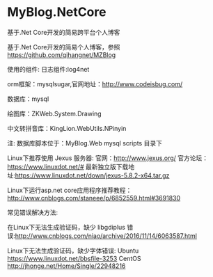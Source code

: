 # MyBlog.NetCore

基于.Net Core开发的简易跨平台个人博客

基于.Net Core开发的简易个人博客，参照 https://github.com/qihangnet/MZBlog 

使用的组件: 日志组件:log4net

orm框架：mysqlsugar,官网地址：http://www.codeisbug.com/

数据库：mysql

绘图库：ZKWeb.System.Drawing

中文转拼音库：KingLion.WebUtils.NPinyin


注:
数据库脚本位于：MyBlog.Web mysql scripts 目录下


Linux下推荐使用 Jexus 服务器:
官网：http://www.jexus.org/
官方论坛：https://www.linuxdot.net/#
最新独立版下载地址:https://www.linuxdot.net/down/jexus-5.8.2-x64.tar.gz

Linux下运行asp.net core应用程序推荐教程：http://www.cnblogs.com/staneee/p/6852559.html#3691830

常见错误解决方法:

在Linux下无法生成验证码，缺少 libgdiplus 错误:http://www.cnblogs.com/niao/archive/2016/11/14/6063587.html

Linux下无法生成验证码，缺少字体错误:
Ubuntu  https://www.linuxdot.net/bbsfile-3253
CentOS  http://jhonge.net/Home/Single/22948216

